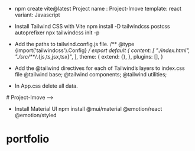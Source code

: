 - npm create vite@latest 
Project name : Project-Imove
template: react 
variant: Javascript

- Install Tailwind CSS with Vite
npm install -D tailwindcss postcss autoprefixer
npx tailwindcss init -p

- Add the paths to tailwind.config.js file.
/** @type {import('tailwindcss').Config} */
export default {
  content: [
    "./index.html",
    "./src/**/*.{js,ts,jsx,tsx}",
  ],
  theme: {
    extend: {},
  },
  plugins: [],
}

- Add the @tailwind directives for each of Tailwind’s layers to index.css file
@tailwind base;
@tailwind components;
@tailwind utilities;

-  In App.css delete all data.

<!-- - Add background images file on tailwind.config.js
module.exports = {
  theme: {
    extend: {
      backgroundImage: {
        'Banner: "url('src\Picture\run.jpg')",
        <!-- 'footer-texture': "url('/img/footer-texture.png')"
      }
    }
  }
} --># Project-Imove -->

- Install Material UI
npm install @mui/material @emotion/react @emotion/styled
# portfolio
